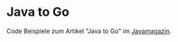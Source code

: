 # Java to Go

Code Beispiele zum Artikel "Java to Go" im [Javamagazin](https://jaxenter.de/magazine/java-magazin).
